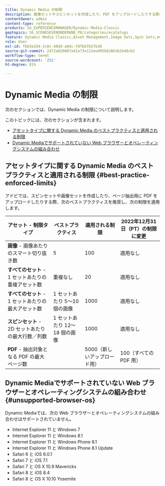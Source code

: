 ```yaml
---
title: Dynamic Media の制限
description: 画像セットやスピンセットを作成したり、PDF をアップロードしたりする際の、ベストプラクティスと適用される制限について説明します。また、Dynamic Mediaでサポートされていない Web ブラウザーとオペレーティングシステムの組み合わせについても説明します。
contentOwner: admin
content-type: reference
products: SG_EXPERIENCEMANAGER/Dynamic-Media-Classic
geptopics: SG_SCENESEVENONDEMAND_PK/categories/ecatalogs
feature: Dynamic Media Classic,Asset Management,Image Sets,Spin Sets,eCatalog
role: User
exl-id: fb63e2d4-2c8c-48dd-a0dc-fdfbbfb57b30
source-git-commit: 2d72a826007a41a73e112eed95b82863b2b48cb2
workflow-type: tm+mt
source-wordcount: '251'
ht-degree: 81%

---
```


# Dynamic Media の制限

次のセクションでは、Dynamic Media の制限について説明します。

このトピックには、次のセクションが含まれます。

* [アセットタイプに関する Dynamic Media のベストプラクティスと適用される制限](#best-practice-enforced-limits)
* [Dynamic Mediaでサポートされていない Web ブラウザーとオペレーティングシステムの組み合わせ](#unsupported-browser-os)

## アセットタイプに関する Dynamic Media のベストプラクティスと適用される制限 {#best-practice-enforced-limits}

アドビでは、スピンセットや画像セットを作成したり、ページ抽出用に PDF をアップロードしたりする際、次のベストプラクティスを推奨し、次の制限を適用します。

| アセット - 制限タイプ | ベストプラクティス | 適用される制限 | 2022年12月31日（PT）の制限に変更 |
| --- | --- | --- | --- |
| **画像** - 画像あたりのスマート切り抜き数 | 5 | 100 | 適用なし |
| **すべてのセット** - 1 セットあたりの重複アセット数 | 重複なし | 20 | 適用なし |
| **すべてのセット** - 1 セットあたりの最大アセット数 | 1 セットあたり 5～10 個の画像 | 1000 | 適用なし |
| **スピンセット** - 2D セットあたりの最大行数／列数 | 1 セットあたり 12～18 個の画像 | 1000 | 適用なし |
| **PDF** - 抽出対象となる PDF の最大ページ数 |  | 5000（新しいアップロード用） | 100（すべての PDF 用） |

<!-- See also [Dynamic Media limitations](/help/assets/limitations.md). -->

## Dynamic Mediaでサポートされていない Web ブラウザーとオペレーティングシステムの組み合わせ {#unsupported-browser-os}

Dynamic Mediaでは、次の Web ブラウザーとオペレーティングシステムの組み合わせはサポートされていません。

* Internet Explorer 11 と Windows 7
* Internet Explorer 11 と Windows 8.1
* Internet Explorer 11 と Windows Phone 8.1
* Internet Explorer 11 と Windows Phone 8.1 Update
* Safari 6 と iOS 6.0.1
* Safari 7 と iOS 7.1
* Safari 7 と OS X 10.9 Mavericks
* Safari 8 と iOS 8.4
* Safari 8 と OS X 10.10 Yosemite

<!-- ## End of support for TLS 1.0 and 1.1 {#tls}

CQDOC-19433 (original ticket)
and CQDOC-19792 (removed as per this ticket December 5, 2022)

Effective September 30, 2022, Adobe Dynamic Media will end support for the following:

* TLS (Transport Layer Security) 1.0 and 1.1
* The following weak ciphers in TLS 1.2:
  * `TLS_ECDHE_RSA_WITH_AES_256_CBC_SHA384`
  * `TLS_ECDHE_RSA_WITH_AES_256_CBC_SHA`
  * `TLS_RSA_WITH_AES_256_GCM_SHA384`
  * `TLS_RSA_WITH_AES_256_CBC_SHA256`
  * `TLS_RSA_WITH_AES_256_CBC_SHA`
  * `TLS_ECDHE_RSA_WITH_AES_128_CBC_SHA256`
  * `TLS_ECDHE_RSA_WITH_AES_128_CBC_SHA`
  * `TLS_RSA_WITH_AES_128_GCM_SHA256`
  * `TLS_RSA_WITH_AES_128_CBC_SHA256`
  * `TLS_RSA_WITH_AES_128_CBC_SHA`
  * `TLS_RSA_WITH_CAMELLIA_256_CBC_SHA`
  * `TLS_RSA_WITH_CAMELLIA_128_CBC_SHA`
  * `TLS_ECDHE_RSA_WITH_3DES_EDE_CBC_SHA`
  * `TLS_RSA_WITH_SDES_EDE_CBC_SHA` -->

